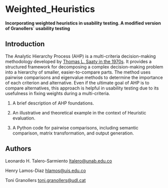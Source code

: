 # Weighted_Heuristics
**Incorporating weighted heuristics in usability testing. A modified version of Granollers´ usability testing**

## Introduction

The Analytic Hierarchy Process (AHP) is a multi-criteria decision-making methodology developed by [Thomas L. Saaty in the 1970s](http://dx.doi.org/10.1016/0377-2217(90)90057-I). It provides a structured framework for decomposing a complex decision-making problem into a hierarchy of smaller, easier-to-compare parts. The method uses pairwise comparisons and eigenvalue methods to determine the importance of each criterion and alternative. Even if the ultimate goal of AHP is to compare alternatives, this approach is helpful in usability testing due to its usefulness in fixing weights during a multi-criteria. 

1. A brief description of AHP foundations.
   
3. An illustrative and theoretical example in the context of Heuristic evaluation.
   
5. A Python code for pairwise comparisons, including semantic comparison, matrix transformation, and output generation.

## Authors
Leonardo H. Talero-Sarmiento [ltalero@unab.edu.co](mailto:http://ltalero@unab.edu.co)

Henry Lamos-Diaz [hlamos@uis.edu.co](mailto:http://hlamos@uis.edu.co)

Toni Granollers [toni.granollers@udl.cat](mailto:http://toni.granollers@udl.cat)


